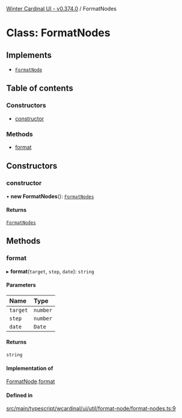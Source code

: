 [Winter Cardinal UI - v0.374.0](../index.md) / FormatNodes

# Class: FormatNodes

## Implements

- [`FormatNode`](../interfaces/FormatNode.md)

## Table of contents

### Constructors

- [constructor](FormatNodes.md#constructor)

### Methods

- [format](FormatNodes.md#format)

## Constructors

### constructor

• **new FormatNodes**(): [`FormatNodes`](FormatNodes.md)

#### Returns

[`FormatNodes`](FormatNodes.md)

## Methods

### format

▸ **format**(`target`, `step`, `date`): `string`

#### Parameters

| Name | Type |
| :------ | :------ |
| `target` | `number` |
| `step` | `number` |
| `date` | `Date` |

#### Returns

`string`

#### Implementation of

[FormatNode](../interfaces/FormatNode.md).[format](../interfaces/FormatNode.md#format)

#### Defined in

[src/main/typescript/wcardinal/ui/util/format-node/format-nodes.ts:9](https://github.com/winter-cardinal/winter-cardinal-ui/blob/v0.310.1/src/main/typescript/wcardinal/ui/util/format-node/format-nodes.ts#L9)

